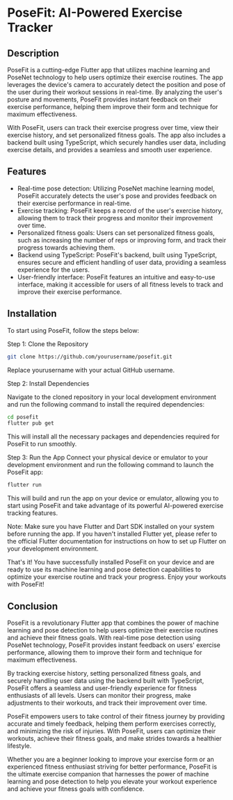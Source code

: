 
# PoseFit: AI-Powered Exercise Tracker

## Description

PoseFit is a cutting-edge Flutter app that utilizes machine learning and PoseNet technology to help users optimize their exercise routines. The app leverages the device's camera to accurately detect the position and pose of the user during their workout sessions in real-time. By analyzing the user's posture and movements, PoseFit provides instant feedback on their exercise performance, helping them improve their form and technique for maximum effectiveness.

With PoseFit, users can track their exercise progress over time, view their exercise history, and set personalized fitness goals. The app also includes a backend built using TypeScript, which securely handles user data, including exercise details, and provides a seamless and smooth user experience.


## Features

- Real-time pose detection: Utilizing PoseNet machine learning model, PoseFit accurately detects the user's pose and provides feedback on their exercise performance in real-time.
- Exercise tracking: PoseFit keeps a record of the user's exercise history, allowing them to track their progress and monitor their improvement over time.
- Personalized fitness goals: Users can set personalized fitness goals, such as increasing the number of reps or improving form, and track their progress towards achieving them.
- Backend using TypeScript: PoseFit's backend, built using TypeScript, ensures secure and efficient handling of user data, providing a seamless experience for the users.
- User-friendly interface: PoseFit features an intuitive and easy-to-use interface, making it accessible for users of all fitness levels to track and improve their exercise performance.
    
  
    
    
    
## Installation

To start using PoseFit, follow the steps below:

Step 1: Clone the Repository

```bash
git clone https://github.com/yourusername/posefit.git
```
Replace yourusername with your actual GitHub username.

Step 2: Install Dependencies

Navigate to the cloned repository in your local development environment and run the following command to install the required dependencies: 

```bash
cd posefit
flutter pub get
```

This will install all the necessary packages and dependencies required for PoseFit to run smoothly.

Step 3: Run the App
Connect your physical device or emulator to your development environment and run the following command to launch the PoseFit app:

```bash
flutter run
```

This will build and run the app on your device or emulator, allowing you to start using PoseFit and take advantage of its powerful AI-powered exercise tracking features.

Note: Make sure you have Flutter and Dart SDK installed on your system before running the app. If you haven't installed Flutter yet, please refer to the official Flutter documentation for instructions on how to set up Flutter on your development environment.

That's it! You have successfully installed PoseFit on your device and are ready to use its machine learning and pose detection capabilities to optimize your exercise routine and track your progress. Enjoy your workouts with PoseFit!
## Conclusion

PoseFit is a revolutionary Flutter app that combines the power of machine learning and pose detection to help users optimize their exercise routines and achieve their fitness goals. With real-time pose detection using PoseNet technology, PoseFit provides instant feedback on users' exercise performance, allowing them to improve their form and technique for maximum effectiveness.

By tracking exercise history, setting personalized fitness goals, and securely handling user data using the backend built with TypeScript, PoseFit offers a seamless and user-friendly experience for fitness enthusiasts of all levels. Users can monitor their progress, make adjustments to their workouts, and track their improvement over time.

PoseFit empowers users to take control of their fitness journey by providing accurate and timely feedback, helping them perform exercises correctly, and minimizing the risk of injuries. With PoseFit, users can optimize their workouts, achieve their fitness goals, and make strides towards a healthier lifestyle.

Whether you are a beginner looking to improve your exercise form or an experienced fitness enthusiast striving for better performance, PoseFit is the ultimate exercise companion that harnesses the power of machine learning and pose detection to help you elevate your workout experience and achieve your fitness goals with confidence.
